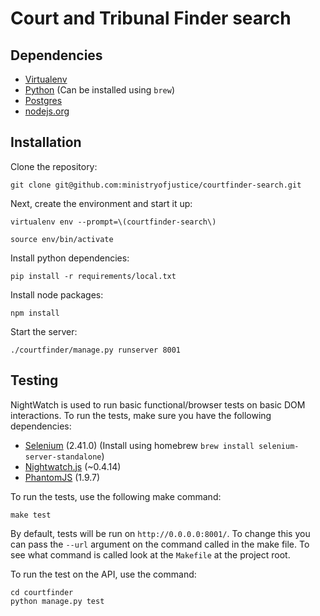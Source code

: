 Court and Tribunal Finder search
==================

## Dependencies

* [Virtualenv](http://www.virtualenv.org/en/latest/)
* [Python](http://www.python.org/) (Can be installed using `brew`)
* [Postgres](http://www.postgresql.org/)
* [nodejs.org](http://nodejs.org/)

## Installation

Clone the repository:

    git clone git@github.com:ministryofjustice/courtfinder-search.git

Next, create the environment and start it up:

    virtualenv env --prompt=\(courtfinder-search\)

    source env/bin/activate

Install python dependencies:

    pip install -r requirements/local.txt

Install node packages:

    npm install

Start the server:

    ./courtfinder/manage.py runserver 8001

## Testing

NightWatch is used to run basic functional/browser tests on basic DOM interactions. To run the tests, make sure you have the following dependencies:

* [Selenium](http://docs.seleniumhq.org/) (2.41.0) (Install using homebrew `brew install selenium-server-standalone`)
* [Nightwatch.js](http://nightwatchjs.org/) (~0.4.14)
* [PhantomJS](http://phantomjs.org/) (1.9.7)

To run the tests, use the following make command:

    make test

By default, tests will be run on `http://0.0.0.0:8001/`. To change this you can pass the `--url` argument on the command called in the make file. To see what command is called look at the `Makefile` at the project root.

To run the test on the API, use the command:

    cd courtfinder
    python manage.py test




